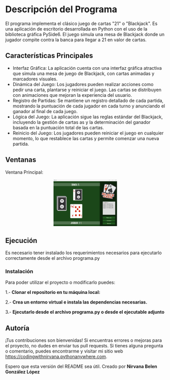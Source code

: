 # Descripción del Programa

El programa implementa el clásico juego de cartas "21" o "Blackjack". Es una aplicación de escritorio desarrollada en Python con el uso de la biblioteca gráfica PySide6. El juego simula una mesa de Blackjack donde un jugador compite contra la banca para llegar a 21 en valor de cartas.

## Características Principales

- Interfaz Gráfica: La aplicación cuenta con una interfaz gráfica atractiva que simula una mesa de juego de Blackjack, con cartas animadas y marcadores visuales.
- Dinámica del Juego: Los jugadores pueden realizar acciones como pedir una carta, plantarse y reiniciar el juego. Las cartas se distribuyen con animaciones que mejoran la experiencia del usuario.
- Registro de Partidas: Se mantiene un registro detallado de cada partida, mostrando la puntuación de cada jugador en cada turno y anunciando el ganador al final de cada juego.
- Lógica del Juego: La aplicación sigue las reglas estándar del Blackjack, incluyendo la gestión de cartas as y la determinación del ganador basada en la puntuación total de las cartas.
- Reinicio del Juego: Los jugadores pueden reiniciar el juego en cualquier momento, lo que restablece las cartas y permite comenzar una nueva partida.

## Ventanas

Ventana Principal:
<p align="center">
  <img src="https://github.com/Nivaniz/BlackJack/blob/main/img/main.png" alt="Main Window" style="width: 50%; max-width: 200px;">
</p>

## Ejecución 

Es necesario tener instalado los requerimientos necesarios para ejecutarlo correctamente desde el archivo programa.py

### Instalación

Para poder utilizar el proyecto o modificarlo puedes:

1.- **Clonar el repositorio en tu máquina local:**

2.- **Crea un entorno virtual e instala las dependencias necesarias.**

3.- **Ejecutarlo desde el archivo programa.py o desde el ejecutable adjunto**


## Autoría

¡Tus contribuciones son bienvenidas! Si encuentras errores o mejoras para el proyecto, no dudes en enviar tus pull requests. Si tienes alguna pregunta o comentario, puedes encontrarme y visitar mi sitio web https://codingwithnirvana.pythonanywhere.com.

Espero que esta versión del README sea útil.
Creado por **Nirvana Belen González López** 
